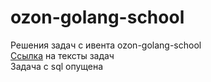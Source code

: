 # ozon-golang-school
Решения задач с ивента ozon-golang-school  
[Ссылка](https://github.com/superrosko/ozon-golang-school-yandex-contest) на тексты задач  
Задача с sql опущена
